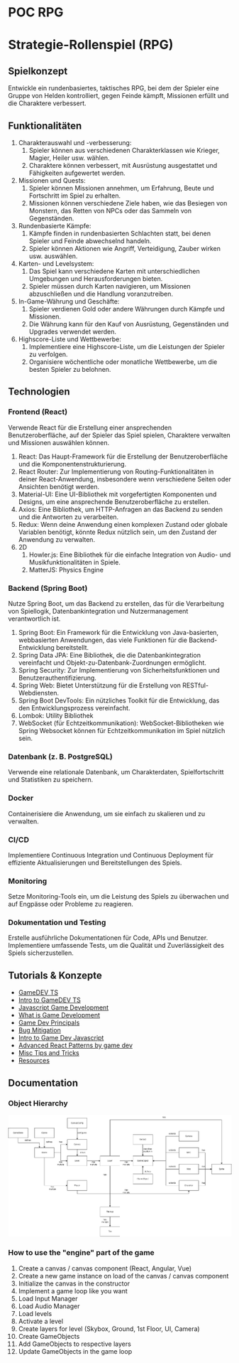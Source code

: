# POC RPG

# Strategie-Rollenspiel (RPG)

## Spielkonzept

Entwickle ein rundenbasiertes, taktisches RPG, bei dem der Spieler eine Gruppe von Helden kontrolliert, gegen Feinde
kämpft, Missionen erfüllt und die Charaktere verbessert.

## Funktionalitäten

1. Charakterauswahl und -verbesserung:
    1. Spieler können aus verschiedenen Charakterklassen wie Krieger, Magier, Heiler usw. wählen.
    2. Charaktere können verbessert, mit Ausrüstung ausgestattet und Fähigkeiten aufgewertet werden.
2. Missionen und Quests:
    1. Spieler können Missionen annehmen, um Erfahrung, Beute und Fortschritt im Spiel zu erhalten.
    2. Missionen können verschiedene Ziele haben, wie das Besiegen von Monstern, das Retten von NPCs oder das Sammeln
       von Gegenständen.
3. Rundenbasierte Kämpfe:
    1. Kämpfe finden in rundenbasierten Schlachten statt, bei denen Spieler und Feinde abwechselnd handeln.
    2. Spieler können Aktionen wie Angriff, Verteidigung, Zauber wirken usw. auswählen.
4. Karten- und Levelsystem:
    1. Das Spiel kann verschiedene Karten mit unterschiedlichen Umgebungen und Herausforderungen bieten.
    2. Spieler müssen durch Karten navigieren, um Missionen abzuschließen und die Handlung voranzutreiben.
5. In-Game-Währung und Geschäfte:
    1. Spieler verdienen Gold oder andere Währungen durch Kämpfe und Missionen.
    2. Die Währung kann für den Kauf von Ausrüstung, Gegenständen und Upgrades verwendet werden.
6. Highscore-Liste und Wettbewerbe:
    1. Implementiere eine Highscore-Liste, um die Leistungen der Spieler zu verfolgen.
    2. Organisiere wöchentliche oder monatliche Wettbewerbe, um die besten Spieler zu belohnen.

## Technologien

### Frontend (React)

Verwende React für die Erstellung einer ansprechenden Benutzeroberfläche, auf der Spieler das Spiel spielen, Charaktere
verwalten und Missionen auswählen können.

1. React: Das Haupt-Framework für die Erstellung der Benutzeroberfläche und die Komponentenstrukturierung.
2. React Router: Zur Implementierung von Routing-Funktionalitäten in deiner React-Anwendung, insbesondere wenn
   verschiedene Seiten oder Ansichten benötigt werden.
3. Material-UI: Eine UI-Bibliothek mit vorgefertigten Komponenten und Designs, um eine ansprechende Benutzeroberfläche
   zu erstellen.
4. Axios: Eine Bibliothek, um HTTP-Anfragen an das Backend zu senden und die Antworten zu verarbeiten.
5. Redux: Wenn deine Anwendung einen komplexen Zustand oder globale Variablen benötigt, könnte Redux nützlich sein, um
   den Zustand der Anwendung zu verwalten.
6. 2D
    1. Howler.js: Eine Bibliothek für die einfache Integration von Audio- und Musikfunktionalitäten in Spiele.
    2. MatterJS: Physics Engine

### Backend (Spring Boot)

Nutze Spring Boot, um das Backend zu erstellen, das für die Verarbeitung von Spiellogik, Datenbankintegration und
Nutzermanagement verantwortlich ist.

1. Spring Boot: Ein Framework für die Entwicklung von Java-basierten, webbasierten Anwendungen, das viele Funktionen für
   die Backend-Entwicklung bereitstellt.
2. Spring Data JPA: Eine Bibliothek, die die Datenbankintegration vereinfacht und Objekt-zu-Datenbank-Zuordnungen
   ermöglicht.
3. Spring Security: Zur Implementierung von Sicherheitsfunktionen und Benutzerauthentifizierung.
4. Spring Web: Bietet Unterstützung für die Erstellung von RESTful-Webdiensten.
5. Spring Boot DevTools: Ein nützliches Toolkit für die Entwicklung, das den Entwicklungsprozess vereinfacht.
6. Lombok: Utility Bibliothek
7. WebSocket (für Echtzeitkommunikation): WebSocket-Bibliotheken wie Spring Websocket können für Echtzeitkommunikation
   im Spiel nützlich sein.

### Datenbank (z. B. PostgreSQL)

Verwende eine relationale Datenbank, um Charakterdaten, Spielfortschritt und Statistiken zu speichern.

### Docker

Containerisiere die Anwendung, um sie einfach zu skalieren und zu verwalten.

### CI/CD

Implementiere Continuous Integration und Continuous Deployment für effiziente Aktualisierungen und Bereitstellungen des
Spiels.

### Monitoring

Setze Monitoring-Tools ein, um die Leistung des Spiels zu überwachen und auf Engpässe oder Probleme zu reagieren.

### Dokumentation und Testing

Erstelle ausführliche Dokumentationen für Code, APIs und Benutzer. Implementiere umfassende Tests, um die Qualität und
Zuverlässigkeit des Spiels sicherzustellen.

## Tutorials & Konzepte

- [GameDEV TS](https://javascript.plainenglish.io/gamedev-patterns-and-algorithms-in-action-with-typescript-d29b913858e)
- [Intro to GameDEV TS](https://nosleepjavascript.com/intro-to-gamedev/)
- [Javascript Game Development](https://www.freecodecamp.org/news/learn-javascript-game-development-full-course/)
- [What is Game Development](https://www.freecodecamp.org/news/what-is-game-development/)
- [Game Dev Principals](https://www.freecodecamp.org/news/learn-game-design-principles-from-valve-portal-developers/)
- [Bug Mitigation](https://www.freecodecamp.org/news/how-to-write-fewer-bugs-tips-for-game-developers-82e3d742f6f7/)
- [Intro to Game Dev Javascript](https://www.freecodecamp.org/news/intro-to-game-development-with-javascript/)
- [Advanced React Patterns by game dev](https://www.freecodecamp.org/news/learn-advanced-react-patterns-by-developing-a-game-with-sprite-animation-5dc072886975/)
- [Misc Tips and Tricks](https://www.gamedev.net/forums/topic/711769-learning-typescript/)
- [Resources](https://github.com/stevinz/awesome-game-engine-dev#javascript)

## Documentation

### Object Hierarchy

![Object Hierarchy.drawio.png](docs%2FObject%20Hierarchy.drawio.png)

### How to use the "engine" part of the game

1. Create a canvas / canvas component (React, Angular, Vue)
2. Create a new game instance on load of the canvas / canvas component
3. Initialize the canvas in the constructor
4. Implement a game loop like you want
5. Load Input Manager
6. Load Audio Manager
7. Load levels
8. Activate a level
9. Create layers for level (Skybox, Ground, 1st Floor, UI, Camera)
10. Create GameObjects
11. Add GameObjects to respective layers
12. Update GameObjects in the game loop
